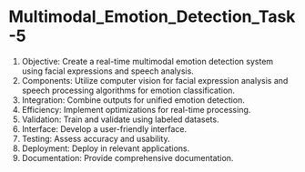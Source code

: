 # Multimodal_Emotion_Detection_Task-5

1. Objective: Create a real-time multimodal emotion detection system using facial expressions and speech analysis.
2. Components: Utilize computer vision for facial expression analysis and speech processing algorithms for emotion classification.
3. Integration: Combine outputs for unified emotion detection.
4. Efficiency: Implement optimizations for real-time processing.
5. Validation: Train and validate using labeled datasets.
6. Interface: Develop a user-friendly interface.
7. Testing: Assess accuracy and usability.
8. Deployment: Deploy in relevant applications.
9. Documentation: Provide comprehensive documentation.
